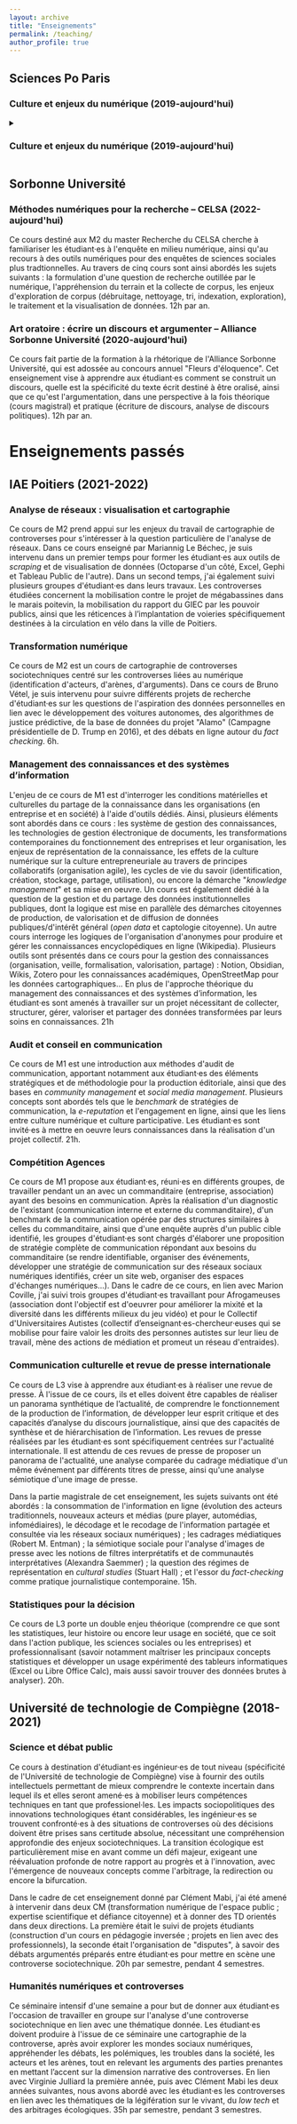 ```yaml
---
layout: archive
title: "Enseignements"
permalink: /teaching/
author_profile: true
---
```

<!--
{% include base_path %}

{% for post in site.teaching reversed %}
  {% include archive-single.html %}
{% endfor %}
-->

## Sciences Po Paris
### Culture et enjeux du numérique (2019-aujourd'hui)

<details markdown='1'><summary><H3>Culture et enjeux du numérique (2019-aujourd'hui)</H3></summary>
L'enjeu de ce cours de niveau L2 est d'apprendre à décoder les univers numériques. Il s'agit d'interroger avec distance et curiosité les transformations économiques, sociales, culturelles et politiques que les technologies numériques exercent sur nos sociétés. Se familiariser à la culture numérique, ce n'est toutefois pas simplement décoder les enjeux de la société numérique. C'est aussi savoir utiliser, pratiquer et explorer en utilisant des outils numériques. Connaître, faire et enquêter, sont ainsi les trois piliers de ce cours qui associe enseignements théoriques, débats, pratiques du numérique, et initiation à l'enquête en sciences sociales en contexte numérique. 32h par an.
</details>

## Sorbonne Université
### Méthodes numériques pour la recherche – CELSA (2022-aujourd'hui)

Ce cours destiné aux M2 du master Recherche du CELSA cherche à familiariser les étudiant·es à l'enquête en milieu numérique, ainsi qu'au recours à des outils numériques pour des enquêtes de sciences sociales plus tradtionnelles. Au travers de cinq cours sont ainsi abordés les sujets suivants : la formulation d'une question de recherche outillée par le numérique, l'appréhension du terrain et la collecte de corpus, les enjeux d'exploration de corpus (débruitage, nettoyage, tri, indexation, exploration), le traitement et la visualisation de données. 12h par an.

### Art oratoire : écrire un discours et argumenter  – Alliance Sorbonne Université (2020-aujourd'hui)

Ce cours fait partie de la formation à la rhétorique de l'Alliance Sorbonne Université, qui est adossée au concours annuel "Fleurs d'éloquence". Cet enseignement vise à apprendre aux étudiant·es comment se construit un discours, quelle est la spécificité du texte écrit destiné à être oralisé, ainsi que ce qu'est l'argumentation, dans une perspective à la fois théorique (cours magistral) et pratique (écriture de discours, analyse de discours politiques). 12h par an.

# Enseignements passés

## IAE Poitiers (2021-2022)

### Analyse de réseaux : visualisation et cartographie	

Ce cours de M2 prend appui sur les enjeux du travail de cartographie de controverses pour s'intéresser à la question particulière de l'analyse de réseaux. Dans ce cours enseigné par Mariannig Le Béchec, je suis intervenu dans un premier temps pour former les étudiant·es aux outils de *scraping* et de visualisation de données (Octoparse d'un côté, Excel, Gephi et Tableau Public de l'autre). Dans un second temps, j'ai également suivi plusieurs groupes d'étudiant·es dans leurs travaux. Les controverses étudiées concernent la mobilisation contre le projet de mégabassines dans le marais poitevin, la mobilisation du rapport du GIEC par les pouvoir publics, ainsi que les réticences à l’implantation de voieries spécifiquement destinées à la circulation en vélo dans la ville de Poitiers.

### Transformation numérique 	

Ce cours de M2 est un cours de cartographie de controverses sociotechniques centré sur les controverses liées au numérique (identification d'acteurs, d'arènes, d'arguments). Dans ce cours de Bruno Vétel, je suis intervenu pour suivre différents projets de recherche d'étudiant·es sur les questions de l'aspiration des données personnelles en lien avec le développement des voitures autonomes, des algorithmes de justice prédictive, de la base de données du projet "Alamo" (Campagne présidentielle de D. Trump en 2016), et des débats en ligne autour du *fact checking*. 6h.

### Management des connaissances et des systèmes d’information 

L'enjeu de ce cours de M1 est d'interroger les conditions matérielles et culturelles du partage de la connaissance dans les organisations (en entreprise et en société) à l'aide d'outils dédiés. Ainsi, plusieurs éléments sont abordés dans ce cours : les système de gestion des connaissances, les technologies de gestion électronique de documents, les transformations contemporaines du fonctionnement des entreprises et leur organisation, les enjeux de représentation de la connaissance, les effets de la culture numérique sur la culture entrepreneuriale au travers de principes collaboratifs (organisation agile), les cycles de vie du savoir (identification, création, stockage, partage, utilisation), ou encore la démarche "*knowledge management*" et sa mise en oeuvre. Un cours est également dédié à la question de la gestion et du partage des données institutionnelles publiques, dont la logique est mise en parallèle des démarches citoyennes de production, de valorisation et de diffusion de données publiques/d'intérêt général (*open data* et captologie citoyenne). Un autre cours interroge les logiques de l'organisation d'anonymes pour produire et gérer les connaissances encyclopédiques en ligne (Wikipedia). Plusieurs outils sont présentés dans ce cours pour la gestion des connaissances (organisation, veille, formalisation, valorisation, partage) : Notion, Obsidian, Wikis, Zotero pour les connaissances académiques, OpenStreetMap pour les données cartographiques... En plus de l'approche théorique du management des connaissances et des systèmes d’information, les étudiant·es sont amenés à travailler sur un projet nécessitant de collecter, structurer, gérer, valoriser et partager des données transformées par leurs soins en connaissances. 21h


### Audit et conseil en communication	

Ce cours de M1 est une introduction aux méthodes d'audit de communication, apportant notamment aux étudiant·es des éléments stratégiques et de méthodologie pour la production éditoriale, ainsi que des bases en *community management* et *social media management*. Plusieurs concepts sont abordés tels que le *benchmark* de stratégies de communication, la *e-reputation* et l'engagement en ligne, ainsi que les liens entre culture numérique et culture participative. Les étudiant·es sont invité·es à mettre en oeuvre leurs connaissances dans la réalisation d'un projet collectif. 21h.

### Compétition Agences

Ce cours de M1 propose aux étudiant·es, réuni·es en différents groupes, de travailler pendant un an avec un commanditaire (entreprise, association) ayant des besoins en communication. Après la réalisation d'un diagnostic de l'existant (communication interne et externe du commanditaire), d'un benchmark de la communication opérée par des structures similaires à celles du commanditaire, ainsi que d'une enquête auprès d'un public cible identifié, les groupes d'étudiant·es sont chargés d'élaborer une proposition de stratégie complète de communication répondant aux besoins du commanditaire (se rendre identifiable, organiser des événements, développer une stratégie de communication sur des réseaux sociaux numériques identifiés, créer un site web, organiser des espaces d'échanges numériques...). Dans le cadre de ce cours, en lien avec Marion Coville, j'ai suivi trois groupes d'étudiant·es travaillant pour Afrogameuses (association dont l'objectif est d'oeuvrer pour améliorer la mixité et la diversité dans les différents milieux du jeu vidéo) et pour le Collectif d'Universitaires Autistes (collectif d’enseignant·es-chercheur·euses qui se mobilise pour faire valoir les droits des personnes autistes sur leur lieu de travail, mène des actions de médiation et promeut un réseau d'entraides).

### Communication culturelle et revue de presse internationale 

Ce cours de L3 vise à apprendre aux étudiant·es à réaliser une revue de presse. À l'issue de ce cours, ils et elles doivent être capables de réaliser un panorama synthétique de l’actualité, de comprendre le fonctionnement de la production de l’information, de développer leur esprit critique et des capacités d’analyse du discours journalistique, ainsi que des capacités de synthèse et de hiérarchisation de l’information. Les revues de presse réalisées par les étudiant·es sont spécifiquement centrées sur l'actualité internationale. Il est attendu de ces revues de presse de proposer un panorama de l'actualité, une analyse comparée du cadrage médiatique d'un même événement par différents titres de presse, ainsi qu'une analyse sémiotique d'une image de presse.

Dans la partie magistrale de cet enseignement, les sujets suivants ont été abordés : la consommation de l'information en ligne (évolution des acteurs traditionnels, nouveaux acteurs et médias (pure player, automédias, infomédiaires), le décodage et le recodage de l'information partagée et consultée via les réseaux sociaux numériques) ; les cadrages médiatiques (Robert M. Entman) ; la sémiotique sociale pour l'analyse d'images de presse avec les notions de filtres interprétatifs et de communautés interprétatives (Alexandra Saemmer) ; la question des régimes de représentation en *cultural studies* (Stuart Hall) ; et l'essor du *fact-checking* comme pratique journalistique contemporaine. 15h.

### Statistiques pour la décision	

Ce cours de L3 porte un double enjeu théorique (comprendre ce que sont les statistiques, leur histoire ou encore leur usage en société, que ce soit dans l'action publique, les sciences sociales ou les entreprises) et professionnalisant (savoir notamment maîtriser les principaux concepts statistiques et développer un usage expérimenté des tableurs informatiques (Excel ou Libre Office Calc), mais aussi savoir trouver des données brutes à analyser). 20h.

## Université de technologie de Compiègne (2018-2021)
### Science et débat public

Ce cours à destination d'étudiant·es ingénieur·es de tout niveau (spécificité de l'Université de technologie de Compiègne) vise à fournir des outils intellectuels permettant de mieux comprendre le contexte incertain dans lequel ils et elles seront amené·es à mobiliser leurs compétences techniques en tant que professionel·les. Les impacts sociopolitiques des innovations technologiques étant considérables, les ingénieur·es se trouvent confronté·es à des situations de controverses où des décisions doivent être prises sans certitude absolue, nécessitant une compréhension approfondie des enjeux sociotechniques. La transition écologique est particulièrement mise en avant comme un défi majeur, exigeant une réévaluation profonde de notre rapport au progrès et à l'innovation, avec l'émergence de nouveaux concepts comme l'arbitrage, la redirection ou encore la bifurcation.

Dans le cadre de cet enseignement donné par Clément Mabi, j'ai été amené à intervenir dans deux CM (transformation numérique de l'espace public ; expertise scientifique et défiance citoyenne) et à donner des TD orientés dans deux directions. La première était le suivi de projets étudiants (construction d'un cours en pédagogie inversée ; projets en lien avec des professionnels), la seconde était l'organisation de "disputes", à savoir des débats argumentés préparés entre étudiant·es pour mettre en scène une controverse sociotechnique. 20h par semestre, pendant 4 semestres.

### Humanités numériques et controverses

Ce séminaire intensif d'une semaine a pour but de donner aux étudiant·es l'occasion de travailler en groupe sur l'analyse d'une controverse sociotechnique en lien avec une thématique donnée. Les étudiant·es doivent produire à l'issue de ce séminaire une cartographie de la controverse, après avoir explorer les mondes sociaux numériques, appréhender les débats, les polémiques, les troubles dans la société, les acteurs et les arènes, tout en relevant les arguments des parties prenantes en mettant l’accent sur la dimension narrative des controverses. En lien avec Virginie Julliard la première année, puis avec Clément Mabi les deux années suivantes, nous avons abordé avec les étudiant·es les controverses en lien avec les thématiques de la légifération sur le vivant, du *low tech* et des arbitrages écologiques. 35h par semestre, pendant 3 semestres.
